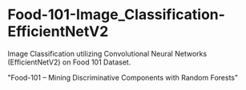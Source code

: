 # Food-101-Image_Classification-EfficientNetV2
Image Classification utilizing Convolutional Neural Networks (EfficientNetV2) on Food 101 Dataset.  

"Food-101 – Mining Discriminative Components with Random Forests"
